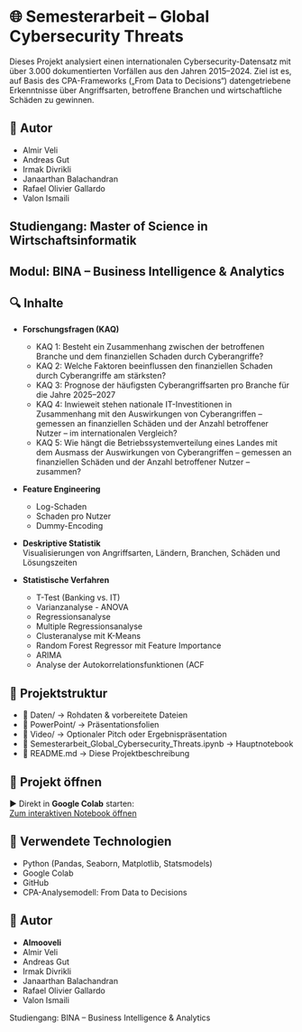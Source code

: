 # 🌐 Semesterarbeit – Global Cybersecurity Threats

Dieses Projekt analysiert einen internationalen Cybersecurity-Datensatz mit über 3.000 dokumentierten Vorfällen aus den Jahren 2015–2024. Ziel ist es, auf Basis des CPA-Frameworks („From Data to Decisions“) datengetriebene Erkenntnisse über Angriffsarten, betroffene Branchen und wirtschaftliche Schäden zu gewinnen.

## 👤 Autor
- Almir Veli
- Andreas Gut
- Irmak Divrikli
- Janaarthan Balachandran
- Rafael Olivier Gallardo
- Valon Ismaili

## **Studiengang:** Master of Science in Wirtschaftsinformatik

## Modul: BINA – Business Intelligence & Analytics



## 🔍 Inhalte


- **Forschungsfragen (KAQ)**  
  - KAQ 1: Besteht ein Zusammenhang zwischen der betroffenen Branche und dem finanziellen Schaden durch Cyberangriffe?
  - KAQ 2: Welche Faktoren beeinflussen den finanziellen Schaden durch Cyberangriffe am stärksten?
  - KAQ 3: Prognose der häufigsten Cyberangriffsarten pro Branche für die Jahre 2025–2027
  - KAQ 4: Inwieweit stehen nationale IT-Investitionen in Zusammenhang mit den Auswirkungen von Cyberangriffen – gemessen an finanziellen Schäden und der Anzahl betroffener Nutzer – im internationalen Vergleich?
  - KAQ 5: Wie hängt die Betriebssystemverteilung eines Landes mit dem Ausmass der Auswirkungen von Cyberangriffen – gemessen an finanziellen Schäden und der Anzahl betroffener Nutzer – zusammen?


- **Feature Engineering**
  - Log-Schaden
  - Schaden pro Nutzer
  - Dummy-Encoding


- **Deskriptive Statistik**  
  Visualisierungen von Angriffsarten, Ländern, Branchen, Schäden und Lösungszeiten


- **Statistische Verfahren**
  - T-Test (Banking vs. IT)
  -  Varianzanalyse - ANOVA
  - Regressionsanalyse
  - Multiple Regressionsanalyse
  - Clusteranalyse mit K-Means
  - Random Forest Regressor mit Feature Importance
  - ARIMA
  - Analyse der Autokorrelationsfunktionen (ACF
 
## 📁 Projektstruktur
- 📂 Daten/ → Rohdaten & vorbereitete Dateien
- 📂 PowerPoint/ → Präsentationsfolien
- 📂 Video/ → Optionaler Pitch oder Ergebnispräsentation
- 📄 Semesterarbeit_Global_Cybersecurity_Threats.ipynb → Hauptnotebook
- 📄 README.md → Diese Projektbeschreibung

## 🚀 Projekt öffnen

▶️ Direkt in **Google Colab** starten:  
[Zum interaktiven Notebook öffnen](https://colab.research.google.com/github/almooveli/Semesterarbeit-BINA-Global-Cybersecurity-Threats/blob/main/Semesterarbeit_Global_Cybersecurity_Threats.ipynb)

## 🧠 Verwendete Technologien

- Python (Pandas, Seaborn, Matplotlib, Statsmodels)
- Google Colab
- GitHub
- CPA-Analysemodell: From Data to Decisions

## 👤 Autor

- **Almooveli**
- Almir Veli
- Andreas Gut
- Irmak Divrikli
- Janaarthan Balachandran
- Rafael Olivier Gallardo
- Valon Ismaili

Studiengang: BINA – Business Intelligence & Analytics


